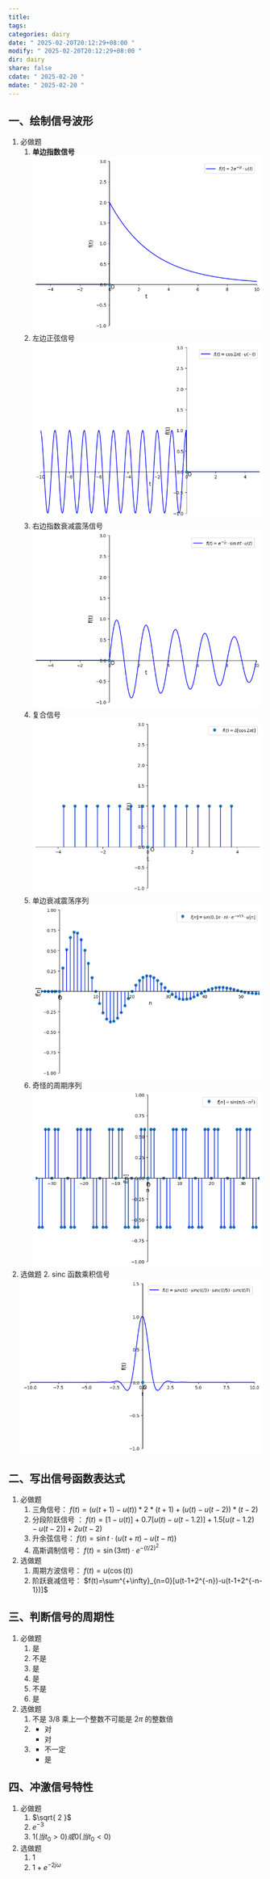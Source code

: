 ```yaml
---
title: 
tags: 
categories: dairy
date: " 2025-02-20T20:12:29+08:00 "
modify: " 2025-02-20T20:12:29+08:00 "
dir: dairy
share: false
cdate: " 2025-02-20 "
mdate: " 2025-02-20 "
---
```

## 一、绘制信号波形
1. 必做题
	1. **单边指数信号**  
		![image.png](https://raw.githubusercontent.com/Tendourisu/images/master/202502202117354.png)
	2. 左边正弦信号  
		![image.png](https://raw.githubusercontent.com/Tendourisu/images/master/202502202128463.png)
	3. 右边指数衰减震荡信号  
		![image.png](https://raw.githubusercontent.com/Tendourisu/images/master/202502202131331.png)
	4. 复合信号  
		![image.png](https://raw.githubusercontent.com/Tendourisu/images/master/202502202154492.png)
	5. 单边衰减震荡序列  
		![image.png](https://raw.githubusercontent.com/Tendourisu/images/master/202502202206947.png)
	6.  奇怪的周期序列
		![image.png](https://raw.githubusercontent.com/Tendourisu/images/master/202502202209214.png)
2. 选做题
	2. sinc 函数乘积信号
		![image.png](https://raw.githubusercontent.com/Tendourisu/images/master/202502202220263.png)
## 二、写出信号函数表达式
1. 必做题
	1. 三角信号： $f(t) = (u(t+1)-u(t))*2*(t+1)+(u(t)-u(t-2))*(t-2)$
	2. 分段阶跃信号 ： $f(t)=[1-u(t)]+0.7[u(t)-u(t-1.2)]+1.5[u(t-1.2)-u(t-2)]+2u(t-2)$
	3. 升余弦信号： $f(t)=\sin{t} \cdot (u(t+\pi)-u(t-\pi))$
	4. 高斯调制信号： $f(t)=\sin(3\pi t)\cdot e^{-(t/2)^2}$
2. 选做题
	1. 周期方波信号： $f(t)=u(\cos(t))$
	2. 阶跃衰减信号： $f(t)=\sum^{+\infty}_{n=0}[u(t-1+2^{-n})-u(t-1+2^{-n-1})]$
## 三、判断信号的周期性
1. 必做题
	1. 是
	2. 不是
	3. 是
	4. 是
	5. 不是
	6. 是
2. 选做题
	1. 不是 3/8 乘上一个整数不可能是 $2\pi$ 的整数倍
	2. 
		- 对
		- 对
	3. 
		- 不一定
		- 是
## 四、冲激信号特性
1. 必做题
	1. $\sqrt{ 2 }$
	2. $e^{-3}$
	3. $1(当t_{0}\gt 0) 或 0(当t_{0} \lt 0)$
2. 选做题
	1. 1
	2. $1 + e^{-2j\omega }$